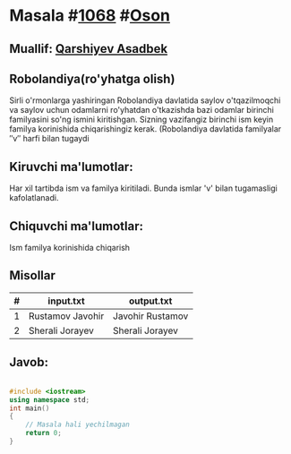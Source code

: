 
<h1>Masala #<a href="https://robocontest.uz/tasks/1068">1068</a> #<a href="https://robocontest.uz/tasks?category=1">Oson</a></h1>
<h2> Muallif: <a href="https://robocontest.uz/profile/asadbek">Qarshiyev Asadbek</a></h2>
<h2>Robolandiya(ro'yhatga olish)</h2>
<p>Sirli o'rmonlarga yashiringan Robolandiya davlatida saylov o'tqazilmoqchi va saylov uchun odamlarni ro'yhatdan o'tkazishda bazi odamlar birinchi familyasini so'ng ismini kiritishgan. Sizning vazifangiz birinchi ism keyin familya korinishida chiqarishingiz kerak. (Robolandiya davlatida familyalar ″v″ harfi bilan tugaydi</p>
<h2>Kiruvchi ma'lumotlar:</h2>
<p>Har xil tartibda ism va familya kiritiladi. Bunda ismlar 'v' bilan tugamasligi kafolatlanadi.</p>
<h2>Chiquvchi ma'lumotlar:</h2>
<p>Ism familya korinishida chiqarish</p>
<h2>Misollar</h2>
<table>
    <thead>
        <tr>
            <th>#</th>
            <th>input.txt</th>
            <th>output.txt</th>
        </tr>
    </thead>
    <tbody>
            <tr>
                <td>1</td>
                <td>Rustamov Javohir</td>
                <td>Javohir Rustamov</td>
            </tr>
            <tr>
                <td>2</td>
                <td>Sherali Jorayev</td>
                <td>Sherali Jorayev</td>
            </tr>
    </tbody>
    </table>
    
<h2>Javob:</h2>

######
```cpp
#include <iostream>
using namespace std;
int main()
{
    // Masala hali yechilmagan
    return 0;
}
```
